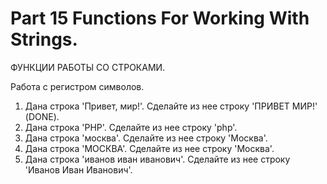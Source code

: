 ﻿# Part 15 Functions For Working With Strings.
 ФУНКЦИИ РАБОТЫ СО СТРОКАМИ.

 Работа с регистром символов.

1. Дана строка 'Привет, мир!'. Сделайте из нее строку 'ПРИВЕТ МИР!' (DONE).
2. Дана строка 'PHP'. Сделайте из нее строку 'php'.
3. Дана строка 'москва'. Сделайте из нее строку 'Москва'.
4. Дана строка 'МОСКВА'. Сделайте из нее строку 'Москва'.
5. Дана строка 'иванов иван иванович'. Сделайте из нее строку 'Иванов Иван Иванович'.
